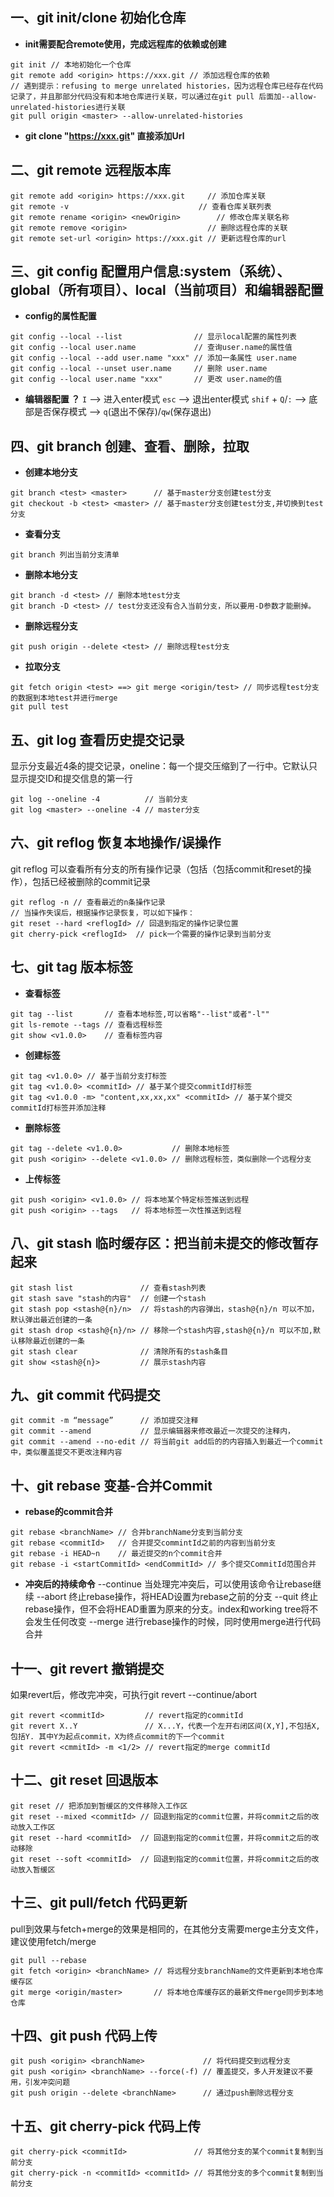 ## 一、git init/clone <Url> 初始化仓库
* **init需要配合remote使用，完成远程库的依赖或创建**
```
git init // 本地初始化一个仓库
git remote add <origin> https://xxx.git // 添加远程仓库的依赖
// 遇到提示：refusing to merge unrelated histories，因为远程仓库已经存在代码记录了，并且那部分代码没有和本地仓库进行关联，可以通过在git pull 后面加--allow-unrelated-histories进行关联
git pull origin <master> --allow-unrelated-histories
```
* **git clone "https://xxx.git" 直接添加Url**

## 二、git remote 远程版本库
```
git remote add <origin> https://xxx.git     // 添加仓库关联
git remote -v                             // 查看仓库关联列表
git remote rename <origin> <newOrigin>        // 修改仓库关联名称
git remote remove <origin>                  // 删除远程仓库的关联
git remote set-url <origin> https://xxx.git // 更新远程仓库的url
```

## 三、git config  配置用户信息:system（系统）、global（所有项目）、local（当前项目）和编辑器配置
* **config的属性配置**
```
git config --local --list                // 显示local配置的属性列表
git config --local user.name             // 查询user.name的属性值
git config --local --add user.name "xxx" // 添加一条属性 user.name
git config --local --unset user.name     // 删除 user.name
git config --local user.name "xxx"       // 更改 user.name的值
```

* **编辑器配置 ？**
``I`` --> 进入enter模式
``esc`` --> 退出enter模式
``shif`` + ``Q``/``:`` --> 底部是否保存模式 --> ``q``(退出不保存)/``qw``(保存退出)

## 四、git branch 创建、查看、删除，拉取
* **创建本地分支**
```
git branch <test> <master>      // 基于master分支创建test分支
git checkout -b <test> <master> // 基于master分支创建test分支,并切换到test分支
```

* **查看分支**
```
git branch 列出当前分支清单
```

* **删除本地分支**
```
git branch -d <test> // 删除本地test分支
git branch -D <test> // test分支还没有合入当前分支，所以要用-D参数才能删掉。
```

* **删除远程分支**
```
git push origin --delete <test> // 删除远程test分支
```

* **拉取分支**
```
git fetch origin <test> ==> git merge <origin/test> // 同步远程test分支的数据到本地test并进行merge
git pull test
```

## 五、git log 查看历史提交记录
显示分支最近4条的提交记录，oneline：每一个提交压缩到了一行中。它默认只显示提交ID和提交信息的第一行
```
git log --oneline -4          // 当前分支
git log <master> --oneline -4 // master分支
```

## 六、git reflog 恢复本地操作/误操作
git reflog 可以查看所有分支的所有操作记录（包括（包括commit和reset的操作），包括已经被删除的commit记录
```
git reflog -n // 查看最近的n条操作记录
// 当操作失误后，根据操作记录恢复，可以如下操作：
git reset --hard <reflogId> // 回退到指定的操作记录位置
git cherry-pick <reflogId>  // pick一个需要的操作记录到当前分支
```

## 七、git tag 版本标签
* **查看标签**
```
git tag --list       // 查看本地标签,可以省略"--list"或者"-l""
git ls-remote --tags // 查看远程标签
git show <v1.0.0>    // 查看标签内容
```

* **创建标签**
```
git tag <v1.0.0> // 基于当前分支打标签
git tag <v1.0.0> <commitId> // 基于某个提交commitId打标签
git tag <v1.0.0 -m> "content,xx,xx,xx" <commitId> // 基于某个提交commitId打标签并添加注释
```

* **删除标签**
```
git tag --delete <v1.0.0>           // 删除本地标签
git push <origin> --delete <v1.0.0> // 删除远程标签，类似删除一个远程分支
```

* **上传标签** 
```
git push <origin> <v1.0.0> // 将本地某个特定标签推送到远程
git push <origin> --tags   // 将本地标签一次性推送到远程
```

## 八、git stash 临时缓存区：把当前未提交的修改暂存起来
```
git stash list               // 查看stash列表
git stash save "stash的内容"  // 创建一个stash
git stash pop <stash@{n}/n>  // 将stash的内容弹出，stash@{n}/n 可以不加，默认弹出最近创建的一条
git stash drop <stash@{n}/n> // 移除一个stash内容,stash@{n}/n 可以不加,默认移除最近创建的一条
git stash clear              // 清除所有的stash条目
git show <stash@{n}>         // 展示stash内容
```

## 九、git commit 代码提交
```
git commit -m “message”      // 添加提交注释
git commit --amend           // 显示编辑器来修改最近一次提交的注释内，
git commit --amend --no-edit // 将当前git add后的的内容插入到最近一个commit中，类似覆盖提交不更改注释内容
```

## 十、git rebase 变基-合并Commit
* **rebase的commit合并**
```
git rebase <branchName> // 合并branchName分支到当前分支
git rebase <commitId>   // 合并提交commintId之前的内容到当前分支
git rebase -i HEAD~n    // 最近提交的n个commit合并
git rebase -i <startCommitId> <endCommitId> // 多个提交CommitId范围合并
```

* **冲突后的持续命令**
--continue 当处理完冲突后，可以使用该命令让rebase继续
--abort 终止rebase操作，将HEAD设置为rebase之前的分支
--quit 终止rebase操作，但不会将HEAD重置为原来的分支。index和working tree将不会发生任何改变
--merge 进行rebase操作的时候，同时使用merge进行代码合并

## 十一、git revert 撤销提交
如果revert后，修改完冲突，可执行git revert --continue/abort
```
git revert <commitId>         // revert指定的commitId
git revert X..Y               // X...Y，代表一个左开右闭区间(X,Y],不包括X,包括Y. 其中Y为起点commit，X为终点commit的下一个commit
git revert <cmmitId> -m <1/2> // revert指定的merge commitId
```

## 十二、git reset 回退版本
```
git reset // 把添加到暂缓区的文件移除入工作区
git reset --mixed <commitId> // 回退到指定的commit位置，并将commit之后的改动放入工作区
git reset --hard <commitId>  // 回退到指定的commit位置，并将commit之后的改动移除
git reset --soft <commitId>  // 回退到指定的commit位置，并将commit之后的改动放入暂缓区
```

## 十三、git pull/fetch 代码更新
pull到效果与fetch+merge的效果是相同的，在其他分支需要merge主分支文件，建议使用fetch/merge
```
git pull --rebase 
git fetch <origin> <branchName> // 将远程分支branchName的文件更新到本地仓库缓存区
git merge <origin/master>       // 将本地仓库缓存区的最新文件merge同步到本地仓库
```

## 十四、git push 代码上传
```
git push <origin> <branchName>             // 将代码提交到远程分支
git push <origin> <branchName> --force(-f) // 覆盖提交，多人开发建议不要用，引发冲突问题
git push origin --delete <branchName>      // 通过push删除远程分支
```

## 十五、git cherry-pick 代码上传
```
git cherry-pick <commitId>               // 将其他分支的某个commit复制到当前分支
git cherry-pick -n <commitId> <commitId> // 将其他分支的多个commit复制到当前分支
```
